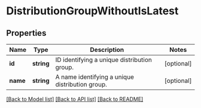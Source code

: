 # DistributionGroupWithoutIsLatest

## Properties
Name | Type | Description | Notes
------------ | ------------- | ------------- | -------------
**id** | **string** | ID identifying a unique distribution group. | [optional] 
**name** | **string** | A name identifying a unique distribution group. | [optional] 

[[Back to Model list]](../README.md#documentation-for-models) [[Back to API list]](../README.md#documentation-for-api-endpoints) [[Back to README]](../README.md)

